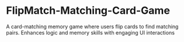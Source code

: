 # FlipMatch-Matching-Card-Game
A card-matching memory game where users flip cards to find  matching pairs. Enhances logic and memory skills with  engaging UI interactions
